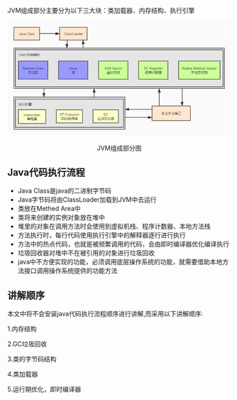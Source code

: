 JVM组成部分主要分为以下三大块：类加载器、内存结构、执行引擎

![](./media/java_specification.jpg)

<center>JVM组成部分图</center>

## Java代码执行流程

- Java Class是java的二进制字节码
- Java字节码将由ClassLoader加载到JVM中去运行
- 类放在Methed Area中
- 类将来创建的实例对象放在堆中
- 堆里的对象在调用方法时会使用到虚拟机栈、程序计数器、本地方法栈
- 方法执行时，每行代码使用执行引擎中的解释器逐行进行执行
- 方法中的热点代码，也就是被频繁调用的代码，会由即时编译器优化编译执行
- 垃圾回收器对堆中不在被引用的对象进行垃圾回收
- java中不方便实现的功能，必须调用底层操作系统的功能，就需要借助本地方法接口调用操作系统提供的功能方法

## 讲解顺序

本文中将不会安装java代码执行流程顺序进行讲解,而采用以下讲解顺序:

1.内存结构

2.GC垃圾回收

3.类的字节码结构

4.类加载器

5.运行期优化，即时编译器